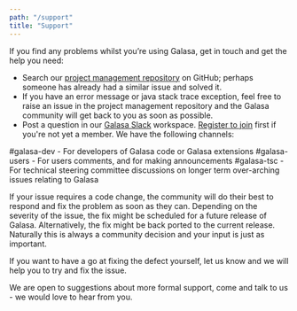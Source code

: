 ```yaml
---
path: "/support"
title: "Support"
---
```


If you find any problems whilst you’re using Galasa, get in touch and get the help you need:

-	Search our <a href="https://github.com/galasa-dev/projectmanagement/issues" target="_blank"> project management repository</a> on GitHub; perhaps someone has already had a similar issue and solved it. 
-  If you have an error message or java stack trace exception, feel free to raise an issue in the project management repository and the Galasa community will get back to you as soon as possible.
-	Post a question in our <a href="https://openmainframeproject.slack.com/archives/C05TCCQDE65" target="_blank"> Galasa Slack</a> workspace. <a href="https://openmainframeproject.slack.com/signup#/domain-signup" target="_blank"> Register to join</a> first if you're not yet a member. We have the following channels:

#galasa-dev - For developers of Galasa code or Galasa extensions 
#galasa-users - For users comments, and for making announcements
#galasa-tsc - For technical steering committee discussions on longer term over-arching issues relating to Galasa



If your issue requires a code change, the community will do their best to respond and fix the problem as soon as they can. Depending on the severity of the issue, the fix might be scheduled for a future release of Galasa. Alternatively, the fix might be back ported to the current release. Naturally this is always a community decision and your input is just as important.

If you want to have a go at fixing the defect yourself, let us know and we will help you to try and fix the issue.

We are open to suggestions about more formal support, come and talk to us - we would love to hear from you.